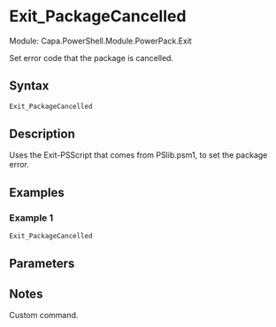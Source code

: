 # Exit_PackageCancelled
Module: Capa.PowerShell.Module.PowerPack.Exit

Set error code that the package is cancelled.

## Syntax

```powershell
Exit_PackageCancelled
```

## Description

Uses the Exit-PSScript that comes from PSlib.psm1, to set the package error.

## Examples

### Example 1
```powershell
Exit_PackageCancelled
```
    

## Parameters


## Notes

Custom command.
